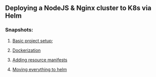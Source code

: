 ## Deploying a NodeJS & Nginx cluster to K8s via Helm

### Snapshots:

1. [Basic project setup](https://github.com/abinavseelan/helm-nodejs-nginx/tree/25c3e8043246155ae5e61de20ea366f7ba385049);

1. [Dockerization](https://github.com/abinavseelan/helm-nodejs-nginx/tree/8ea94b65627d96590feb15c3878ebac6653e2e27)

1. [Adding resource manifests](https://github.com/abinavseelan/helm-nodejs-nginx/tree/871a06c845ea798a1afa857cb5f822be00b1b3ba)

1. [Moving everything to helm](https://github.com/abinavseelan/helm-nodejs-nginx/tree/1e84eef5acb61422083f13d479cbc64bcd1cc1b1)